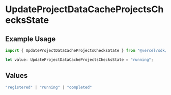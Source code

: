 # UpdateProjectDataCacheProjectsChecksState

## Example Usage

```typescript
import { UpdateProjectDataCacheProjectsChecksState } from "@vercel/sdk/models/operations/updateprojectdatacache.js";

let value: UpdateProjectDataCacheProjectsChecksState = "running";
```

## Values

```typescript
"registered" | "running" | "completed"
```